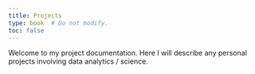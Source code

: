 ```yaml
---
title: Projects
type: book  # Do not modify.
toc: false
---
```


Welcome to my project documentation. Here I will describe any personal projects involving data analytics / science. 

